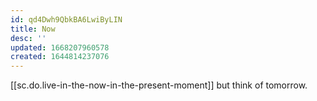 ```yaml
---
id: qd4Dwh9QbkBA6LwiByLIN
title: Now
desc: ''
updated: 1668207960578
created: 1644814237076
---
```


[[sc.do.live-in-the-now-in-the-present-moment]] but think of tomorrow.